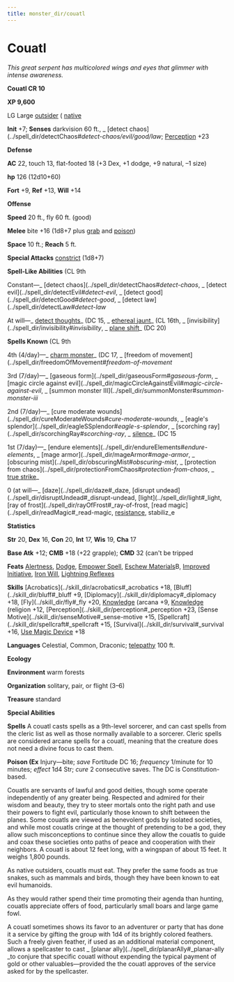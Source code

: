```yaml
---
title: monster_dir/couatl
---
```

# Couatl

_This great serpent has multicolored wings and eyes that glimmer with intense awareness._

**Couatl CR 10**

**XP 9,600**

LG Large [outsider](creatureTypes#_outsider) ( [native](creatureTypes#_native-subtype)

**Init** +7; **Senses** darkvision 60 ft., _ [detect chaos](../spell_dir/detectChaos#_detect-chaos/evil/good/law_; [Perception](../skill_dir/perception#_perception) +23

**Defense**

**AC** 22, touch 13, flat-footed 18 (+3 Dex, +1 dodge, +9 natural, –1 size)

**hp** 126 (12d10+60)

**Fort** +9, **Ref** +13, **Will** +14

**Offense**

**Speed** 20 ft., fly 60 ft. (good)

**Melee** bite +16 (1d8+7 plus [grab](universalMonsterRules#_grab) and [poison](universalMonsterRules#_poison))

**Space** 10 ft.; **Reach** 5 ft.

**Special Attacks** [constrict](universalMonsterRules#_constrict) (1d8+7)

**Spell-Like Abilities** (CL 9th

Constant—_ [detect chaos](../spell_dir/detectChaos#_detect-chaos_, _ [detect evil](../spell_dir/detectEvil#_detect-evil_, _ [detect good](../spell_dir/detectGood#_detect-good_, _ [detect law](../spell_dir/detectLaw#_detect-law_

At will—_ [detect thoughts](../spell_dir/detectThoughts#_detect-thoughts)_ (DC 15, _ [ethereal jaunt](../spell_dir/etherealJaunt#_ethereal-jaunt)_ (CL 16th, _ [invisibility](../spell_dir/invisibility#_invisibility_, _ [plane shift](../spell_dir/planeShift#_plane-shift)_ (DC 20)

**Spells Known** (CL 9th

4th (4/day)—_ [charm monster](../spell_dir/charmMonster#_charm-monster)_ (DC 17, _ [freedom of movement](../spell_dir/freedomOfMovement#_freedom-of-movement_

3rd (7/day)—_ [gaseous form](../spell_dir/gaseousForm#_gaseous-form_, _ [magic circle against evil](../spell_dir/magicCircleAgainstEvil#_magic-circle-against-evil_, _ [summon monster III](../spell_dir/summonMonster#_summon-monster-iii_

2nd (7/day)—_ [cure moderate wounds](../spell_dir/cureModerateWounds#_cure-moderate-wounds_, _ [eagle's splendor](../spell_dir/eagleSSplendor#_eagle-s-splendor_, _ [scorching ray](../spell_dir/scorchingRay#_scorching-ray_, _ [silence](../spell_dir/silence#_silence)_ (DC 15

1st (7/day)—_ [endure elements](../spell_dir/endureElements#_endure-elements_, _ [mage armor](../spell_dir/mageArmor#_mage-armor_, _ [obscuring mist](../spell_dir/obscuringMist#_obscuring-mist_, _ [protection from chaos](../spell_dir/protectionFromChaos#_protection-from-chaos_, _ [true strike](../spell_dir/trueStrike#_true-strike)_

0 (at will—_ [daze](../spell_dir/daze#_daze, [disrupt undead](../spell_dir/disruptUndead#_disrupt-undead, [light](../spell_dir/light#_light, [ray of frost](../spell_dir/rayOfFrost#_ray-of-frost, [read magic](../spell_dir/readMagic#_read-magic, [resistance](../spell_dir/resistance#_resistance), stabiliz_e

**Statistics**

**Str** 20, **Dex** 16, **Con** 20, **Int** 17, **Wis** 19, **Cha** 17

**Base Atk** +12; **CMB** +18 (+22 grapple); **CMD** 32 (can't be tripped

**Feats** [Alertness](../feats#_alertness), [Dodge](../feats#_dodge), [Empower Spell](../feats#_empower-spell), [Eschew Materials](../feats#_eschew-materials)B, [Improved Initiative](../feats#_improved-initiative), [Iron Will](../feats#_iron-will), [Lightning Reflexes](../feats#_lightning-reflexes)

**Skills** [Acrobatics](../skill_dir/acrobatics#_acrobatics +18, [Bluff](../skill_dir/bluff#_bluff +9, [Diplomacy](../skill_dir/diplomacy#_diplomacy +18, [Fly](../skill_dir/fly#_fly +20, [Knowledge](../skill_dir/knowledge#_knowledge) (arcana +9, [Knowledge](../skill_dir/knowledge#_knowledge) (religion +12, [Perception](../skill_dir/perception#_perception +23, [Sense Motive](../skill_dir/senseMotive#_sense-motive +15, [Spellcraft](../skill_dir/spellcraft#_spellcraft +15, [Survival](../skill_dir/survival#_survival +16, [Use Magic Device](../skill_dir/useMagicDevice#_use-magic-device) +18

**Languages** Celestial, Common, Draconic; [telepathy](universalMonsterRules#_telepathy) 100 ft.

**Ecology**

**Environment** warm forests

**Organization** solitary, pair, or flight (3–6)

**Treasure** standard

**Special Abilities**

**Spells** A couatl casts spells as a 9th-level sorcerer, and can cast spells from the cleric list as well as those normally available to a sorcerer. Cleric spells are considered arcane spells for a couatl, meaning that the creature does not need a divine focus to cast them.

**Poison (Ex** Injury—bite; _save_ Fortitude DC 16; _frequency_ 1/minute for 10 minutes; _effect_ 1d4 Str; _cure_ 2 consecutive saves. The DC is Constitution-based.

Couatls are servants of lawful and good deities, though some operate independently of any greater being. Respected and admired for their wisdom and beauty, they try to steer mortals onto the right path and use their powers to fight evil, particularly those known to shift between the planes. Some couatls are viewed as benevolent gods by isolated societies, and while most couatls cringe at the thought of pretending to be a god, they allow such misconceptions to continue since they allow the couatls to guide and coax these societies onto paths of peace and cooperation with their neighbors. A couatl is about 12 feet long, with a wingspan of about 15 feet. It weighs 1,800 pounds.

As native outsiders, couatls must eat. They prefer the same foods as true snakes, such as mammals and birds, though they have been known to eat evil humanoids.

As they would rather spend their time promoting their agenda than hunting, couatls appreciate offers of food, particularly small boars and large game fowl.

A couatl sometimes shows its favor to an adventurer or party that has done it a service by gifting the group with 1d4 of its brightly colored feathers. Such a freely given feather, if used as an additional material component, allows a spellcaster to cast _ [planar ally](../spell_dir/planarAlly#_planar-ally _to conjure that specific couatl without expending the typical payment of gold or other valuables—provided the the couatl approves of the service asked for by the spellcaster.

